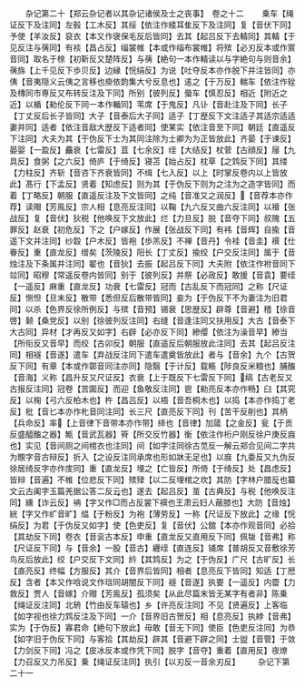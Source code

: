 <!-- { "loadSidebar": true } -->
　　杂记第二十【郑云杂记者以其杂记诸侯及士之丧事】　卷之十二
　　乗车【绳证反下及注同】左毂【工木反】其绥【依注作緌耳隹反下及注同】复【音伏下同】予使【羊汝反】裒衣【本又作襃保毛反后皆同】去其【起吕反下去輤同】其輤【于见反注与蒨同】有裧【昌占反】缁裳帷【本或作缁布裳帷】将殡【必刃反本或作賔音同】取名于榇【初靳反又楚阵反】与蒨【絶句一本作輤读以与字絶句与则音余】蒨旆【上千见反下歩贝反】边縁【恱绢反】为说【吐夺反本亦作脱下并注皆同】亦侇【音夷隠义云侇之言移也庾依韵集大兮反息也】逺之【于万反】輲车【依注作辁及槫同市専反又布转反注及下同】所别【彼列反】蜃车【慎忍反】相近【附近之近】以楯【勑伦反下同一本作輴同】苇席【于鬼反】凡讣【音赴注及下同】长子【丁丈反后长子皆同】大子【音泰后大子同】适子【丁歴反下文注适子其适宗适适妻并同】适者【依注音敌大歴反下适者同】使某实【依注音至下同】朝廷【直遥反下注同】大夫为其【于伪反下士为其同注除为士卿为为正皆放此】齐晏【于谏反】晏婴【一盈反】麤衰【七雷反】苴【七余反】绖【大结反】杖菅【古顔反】屦【九具反】食粥【之六反】倚庐【于绮反】寝苫【始占反】枕草【之鸩反下同】其缕【力柱反】齐斩【音咨下齐衰皆同】不缉【七入反】以上【时掌反卷内以上皆放此】髙行【下孟反】贤着【知虑反】则为其【于伪反下则为之注为之造字皆同】而着【丁略反】朝服【直遥反注及下文皆同】之纯【音准又之润反】【音荐本亦作荐】读赗【芳鳯反】宗人相【息亮反注同】以鞠【九六反又曲六反注同】以襢【张战反】复【音伏】狄税【他唤反下文放此】烂【力旦反】脱【音夺下同】叔隗【五罪反】赵衰【初危反】下之【户嫁反】作展【张战反下同】有袆【音辉】自揄【音遥下文并注同】纱縠【户木反】皆袍【歩羔反】不禅【音丹】令袿【音圭】襈【仕眷反】重【直龙反】缯矣【茨陵反】阳长【丁丈反】揄绞【户交反注同】属于【音烛注及下条属并注同】翟也【音狄】去振【起吕反下同】大夫附【依注作袝音同下竝同】昭穆【常遥反卷内皆同】别于【彼列反】并祭【必政反】敢援【音袁】要绖【一遥反】麻重【直龙反】功衰【七雷反】冠而【古乱反下而冠同】之称【尺证反】恻怛【旦末反】散带【悉但反后散带皆同】妾为【于伪反下不为妻注为旧君同】以杀【色界反徐所例反】与殡【音预】锡衰【思歴反】辟尊【音避】稽【徐音啓】颡【桑党反】以别【徐彼列反注同】右缝【音逢注同又扶用反】大古【音泰下大古同】异材【才再反又如字】右辟【必亦反下同】縿缨【依注为澡音早】縿当【所衔反又音早】而绞【古卯反】朝服【直遥反后朝服放此注同】去其【起吕反注同】相襚【音遂】遣车【弃战反注同下遣车遣奠皆放此】者与【音余】九个【古贺反下同】有章【本或作鄣音同注亦同】隐翳【于计反】载粻【陟良反米粮也】脯醢【音海】义称【昌升反又尺证反】衣衰【上于既反下七雷反下同】缟【古老反又古报反注同】冠卷【苦圎反】而迎【鱼敬反注同】鬯【勑亮反本亦作畅】臼【其究反】以椈【弓六反柏木也】杵【昌吕反】以梧【音吾桐木也】以捣【本亦作捣丁老反】枇【音匕本亦作朼音同注同】长三尺【直亮反下同】刊【苦干反削也】其柄【兵命反】率【上音律下音带本亦作带】繂也【音律】加箴【之金反】瓮【于贡反盛醯醢之器】甒【音武瓦器】筲【所交反竹器】衡【依注作桁户刚反徐户庚反庪也】实见【音间厕之间棺衣也注同】间【如字注同徐古苋反一解云郑合见间二字共为覸字音古辩反】折入【之设反注同承席也形如牀无足也】以庪【九委反又九伪反徐居绮反字亦作庋同】重【直龙反】埋之【亡皆反】所倚【于绮反】处【昌虑反】皆辩【音遍】不帷【位悲反下同】殡肂【以二反埋棺之坎】其防【字林户腊反也纂文云古阖字玉篇羌据公答二反云也】遂去【起吕反】茧【古典反】与税【他唤反注同】纁【诈云反】袡【字又作□而占反裳下襈也王肃云妇人蔽膝也】大防【音烛】絖【字又作纩音旷】緼【于粉反】为袍【薄劳反】一称【尺证反下放此】之缘【恱绢反】为君【于伪反又如字】使【色吏反】复【音伏】公舘【本亦作观音同】必拾【其劫反下同】卷衣【音衮古本反】申重【直龙反又直用反下同】佩韨【音弗】称【尺证反下同】与【音余】一股【音古】纒绖【直连反】铺席【普胡反又音敷徐芳鸟反后放此】绞【户交反下文同】紟【其鸩反】为之【于伪反】广尺【古旷反】长【直亮反】终幅【方服反】其介【音界后皆同】相者【息亮反下皆同】知适【丁厯反】含者【本又作唅说文作琀同胡闇反下同】襚【音遂】执要【一遥反】内霤【力救反】贾人【音嫁】介赗【芳鳯反】孤须矣【从此尽篇末皆无某字有者非】陈乗【绳证反注同】北辀【竹由反车辕也】乡【许亮反注同】不见【贤遍反】上客临【如字视也徐力鸩反注及下同】一介【音界旧古贺反】相【息亮反】执綍【音弗】实为【于伪反】寡君命【絶句下放此】毋敢【音无下同】使臣【色吏反注同】为恭【如字旧于伪反下同】与客拾【其劫反】辟其【音避下辟之同】士盥【音管】于敛【力剑反下同】冯之【皮冰反本或作凭下同】脱字【音夺】重着【直用反】夜燎【力召反又力吊反】乗【绳证反注同】执引【以刃反一音余刃反】
　　杂记下第二十一
